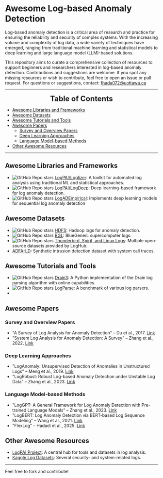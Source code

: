 # Awesome Log-based Anomaly Detection

Log-based anomaly detection is a critical area of research and practice for ensuring the reliability and security of complex systems. With the increasing volume and complexity of log data, a wide variety of techniques have emerged, ranging from traditional machine learning and statistical models to deep learning and large language model (LLM)-based solutions.

This repository aims to curate a comprehensive collection of resources to support beginners and researchers interested in log-based anomaly detection. Contributions and suggestions are welcome. If you spot any missing resources or wish to contribute, feel free to open an issue or pull request. For questions or suggestions, contact: fhada072@uottawa.ca

---

<font size=5><center><b> Table of Contents </b></center></font>
- [Awesome Libraries and Frameworks](#awesome-libraries-and-frameworks)
- [Awesome Datasets](#awesome-datasets)
- [Awesome Tutorials and Tools](#awesome-tutorials-and-tools)
- [Awesome Papers](#awesome-papers)
  - [Survey and Overview Papers](#survey-and-overview-papers)
  - [Deep Learning Approaches](#deep-learning-approaches)
  - [Language Model-based Methods](#language-model-based-methods)
- [Other Awesome Resources](#other-awesome-resources)

---

## Awesome Libraries and Frameworks
- ![GitHub Repo stars](https://img.shields.io/github/stars/logpai/loglizer?style=social) [LogPAI/Loglizer](https://github.com/logpai/loglizer): A toolkit for automated log analysis using traditional ML and statistical approaches.
- ![GitHub Repo stars](https://img.shields.io/github/stars/logpai/deep-loglizer?style=social) [LogPAI/LogDeep](https://github.com/logpai/deep-loglizer): Deep learning-based framework for log anomaly detection.
- ![GitHub Repo stars](https://img.shields.io/github/stars/LogIntelligence/LogADEmpirical?style=social) [LogADEmpirical](https://github.com/LogIntelligence/LogADEmpirical): Implements deep learning models for sequential log anomaly detection

## Awesome Datasets
- ![GitHub Repo stars](https://img.shields.io/github/stars/logpai/loghub?style=social) [HDFS](https://github.com/logpai/loghub): Hadoop logs for anomaly detection.
- ![GitHub Repo stars](https://img.shields.io/github/stars/logpai/loghub?style=social) [BGL](https://github.com/logpai/loghub): BlueGene/L supercomputer logs.
- ![GitHub Repo stars](https://img.shields.io/github/stars/logpai/loghub?style=social) [Thunderbird, Spirit, and Linux Logs](https://github.com/logpai/loghub): Multiple open-source datasets provided by LogHub.
- [ADFA-LD](https://www.unsw.adfa.edu.au/unsw-canberra-cyber/cybersecurity/ADFA-IDS-Datasets/): Synthetic intrusion detection dataset with system call traces.

## Awesome Tutorials and Tools
- ![GitHub Repo stars](https://img.shields.io/github/stars/IBM/drain3?style=social) [Drain3](https://github.com/IBM/drain3): A Python implementation of the Drain log parsing algorithm with online capabilities.
- ![GitHub Repo stars](https://img.shields.io/github/stars/logpai/logparser?style=social) [LogParse](https://github.com/logpai/logparser): A benchmark of various log parsers.
- 
## Awesome Papers

### Survey and Overview Papers
- "A Survey of Log Analysis for Anomaly Detection" – Du et al., 2017. [Link]()
- "System Log Analysis for Anomaly Detection: A Survey" – Zhang et al., 2022. [Link]()

### Deep Learning Approaches
- "LogAnomaly: Unsupervised Detection of Anomalies in Unstructured Logs" – Meng et al., 2019. [Link]()
- "LogRobust: Robust Log-based Anomaly Detection under Unstable Log Data" – Zhang et al., 2023. [Link]()

### Language Model-based Methods
- "LogGPT: A General Framework for Log Anomaly Detection with Pre-trained Language Models" – Zhang et al., 2023. [Link]()
- "LogBERT: Log Anomaly Detection via BERT-based Log Sequence Modeling" – Wang et al., 2021. [Link]()
- "FlexLog" – Hadadi et al., 2025. [Link]()

## Other Awesome Resources
- [LogPAI Project](https://www.logpai.com/): A central hub for tools and datasets in log analysis.
- [Kaggle Log Datasets](https://www.kaggle.com/datasets): Several security- and system-related logs.

---

Feel free to fork and contribute!

